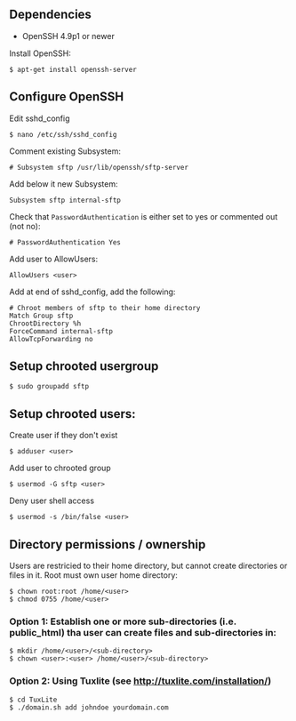 ## Dependencies

* OpenSSH 4.9p1 or newer

Install OpenSSH:

    $ apt-get install openssh-server


## Configure OpenSSH

Edit sshd_config

    $ nano /etc/ssh/sshd_config

Comment existing Subsystem:

    # Subsystem sftp /usr/lib/openssh/sftp-server

Add below it new Subsystem:

    Subsystem sftp internal-sftp


Check that `PasswordAuthentication` is either set to yes or commented out (not no):

    # PasswordAuthentication Yes

Add user to AllowUsers:

    AllowUsers <user>

Add at end of sshd_config, add the following:

    # Chroot members of sftp to their home directory
    Match Group sftp
    ChrootDirectory %h
    ForceCommand internal-sftp
    AllowTcpForwarding no


## Setup chrooted usergroup

    $ sudo groupadd sftp


## Setup chrooted users:

Create user if they don't exist

    $ adduser <user>

Add user to chrooted group

    $ usermod -G sftp <user>

Deny user shell access

    $ usermod -s /bin/false <user>


## Directory permissions / ownership

Users are restricied to their home directory, but cannot create directories or files in it.
Root must own user home directory:

    $ chown root:root /home/<user>
    $ chmod 0755 /home/<user>

### Option 1: Establish one or more sub-directories (i.e. public_html) tha user can create files and sub-directories in:

    $ mkdir /home/<user>/<sub-directory>
    $ chown <user>:<user> /home/<user>/<sub-directory>

### Option 2: Using Tuxlite (see http://tuxlite.com/installation/)

    $ cd TuxLite
    $ ./domain.sh add johndoe yourdomain.com